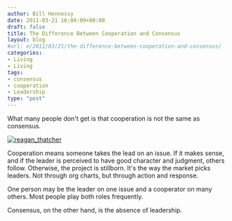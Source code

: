 ```yaml
---
author: Bill Hennessy
date: 2011-03-21 16:04:09+00:00
draft: false
title: The Difference Between Cooperation and Consensus
layout: blog
#url: e/2011/03/21/the-difference-between-cooperation-and-consensus/
categories:
- Living
- Living
tags:
- consensus
- cooperation
- Leadership
type: "post"
---
```


What many people don't get is that cooperation is not the same as consensus.

 

[![reagan_thatcher](https://hennessysview.com/wp-content/uploads/2011/03/reagan_thatcher_thumb.jpg)
](https://hennessysview.com/wp-content/uploads/2011/03/reagan_thatcher.jpg)

 

Cooperation means someone takes the lead on an issue. If it makes sense, and if the leader is perceived to have good character and judgment, others follow. Otherwise, the project is stillborn. It's the way the market picks leaders. Not through org charts, but through action and response. 

 

One person may be the leader on one issue and a cooperator on many others. Most people play both roles frequently. 

 

Consensus, on the other hand, is the absence of leadership.
